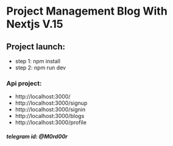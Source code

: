 # Project Management Blog With Nextjs V.15

## Project launch:

- step 1: npm install
- step 2: npm run dev

### Api project:

- http://localhost:3000/
- http://localhost:3000/signup
- http://localhost:3000/signin
- http://localhost:3000/blogs
- http://localhost:3000/profile

##### telegram id: @M0rd00r

